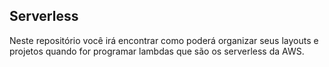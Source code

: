 ## Serverless

Neste repositório você irá encontrar como poderá organizar seus layouts e projetos quando for programar lambdas que são os serverless da AWS.

